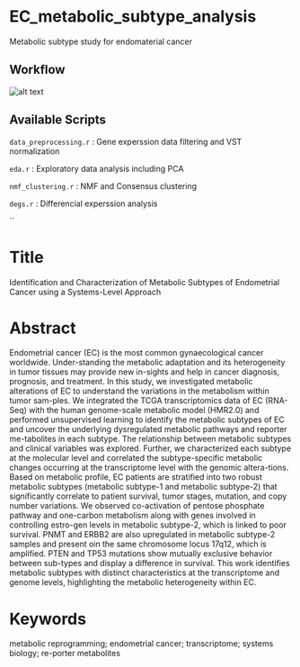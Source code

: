 # EC_metabolic_subtype_analysis
Metabolic subtype study for endomaterial cancer

## Workflow
![alt text](https://github.com/Akankxha/EC_metabolic_subtype_analysis/blob/main/Figure1.tiff)

## Available Scripts
`data_preprocessing.r` : Gene experssion data filtering and VST normalization

`eda.r` : Exploratory data analysis including PCA

`nmf_clustering.r` : NMF and Consensus clustering

`degs.r` : Differencial experssion analysis

``

 
# Title
Identification and Characterization of Metabolic Subtypes of Endometrial Cancer using a Systems-Level Approach

# Abstract 
Endometrial cancer (EC) is the most common gynaecological cancer worldwide. Under-standing the metabolic adaptation and its heterogeneity in tumor tissues may provide new in-sights and help in cancer diagnosis, prognosis, and treatment. In this study, we investigated metabolic alterations of EC to understand the variations in the metabolism within tumor sam-ples. We integrated the TCGA transcriptomics data of EC (RNA-Seq) with the human genome-scale metabolic model (HMR2.0) and performed unsupervised learning to identify the metabolic subtypes of EC and uncover the underlying dysregulated metabolic pathways and reporter me-tabolites in each subtype. The relationship between metabolic subtypes and clinical variables was explored. Further, we characterized each subtype at the molecular level and correlated the subtype-specific metabolic changes occurring at the transcriptome level with the genomic altera-tions. Based on metabolic profile, EC patients are stratified into two robust metabolic subtypes (metabolic subtype-1 and metabolic subtype-2) that significantly correlate to patient survival, tumor stages, mutation, and copy number variations. We observed co-activation of pentose phosphate pathway and one-carbon metabolism along with genes involved in controlling estro-gen levels in metabolic subtype-2, which is linked to poor survival. PNMT and ERBB2 are also upregulated in metabolic subtype-2 samples and present oin the same chromosome locus 17q12, which is amplified. PTEN and TP53 mutations show mutually exclusive behavior between sub-types and display a difference in survival. This work identifies metabolic subtypes with distinct characteristics at the transcriptome and genome levels, highlighting the metabolic heterogeneity within EC.

# Keywords 
metabolic reprogramming; endometrial cancer; transcriptome; systems biology; re-porter metabolites

